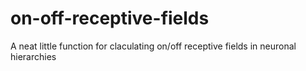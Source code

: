 # on-off-receptive-fields
A neat little function for claculating on/off receptive fields in neuronal hierarchies
